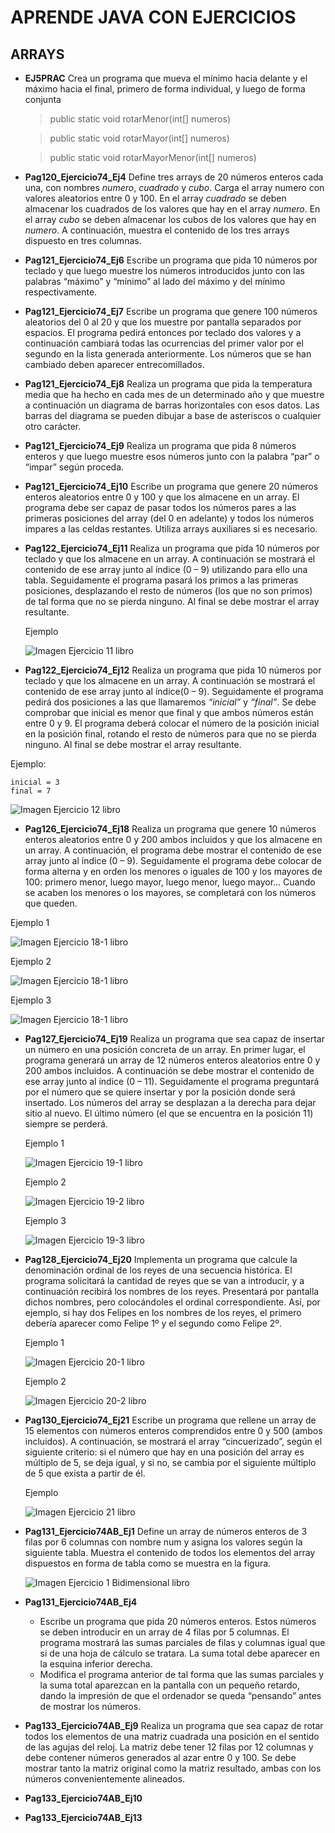 # APRENDE JAVA CON EJERCICIOS
## ARRAYS

* **EJ5PRAC**
    Crea un programa que mueva el mínimo hacia delante y el máximo hacia el final, primero de forma individual, y luego de forma conjunta

    > public static void rotarMenor(int[] numeros)

    > public static void rotarMayor(int[] numeros)

    >public static void rotarMayorMenor(int[] numeros)

* **Pag120_Ejercicio74_Ej4**
    Define tres arrays de 20 números enteros cada una, con nombres *numero*, *cuadrado* y *cubo*. Carga el array numero con valores aleatorios entre 0 y 100. En el array *cuadrado* se deben almacenar los cuadrados de los valores que hay en el array *numero*. En el array *cubo* se deben almacenar los cubos de los valores que hay en *numero*. A continuación, muestra el contenido de los tres arrays dispuesto en tres columnas.
* **Pag121_Ejercicio74_Ej6**
    Escribe un programa que pida 10 números por teclado y que luego muestre los números introducidos junto con las palabras “máximo” y “mínimo” al lado del máximo y del mínimo respectivamente.
* **Pag121_Ejercicio74_Ej7**
    Escribe un programa que genere 100 números aleatorios del 0 al 20 y que los muestre por pantalla separados por espacios. El programa pedirá entonces por teclado dos valores y a continuación cambiará todas las ocurrencias del primer valor por el segundo en la lista generada anteriormente. Los números que se han cambiado deben aparecer  entrecomillados.

* **Pag121_Ejercicio74_Ej8**
    Realiza un programa que pida la temperatura media que ha hecho en cada mes
    de un determinado año y que muestre a continuación un diagrama de barras
    horizontales con esos datos. Las barras del diagrama se pueden dibujar a base de asteriscos o cualquier otro carácter.

* **Pag121_Ejercicio74_Ej9**
    Realiza un programa que pida 8 números enteros y que luego muestre esos
    números junto con la palabra “par” o “impar” según proceda.

* **Pag121_Ejercicio74_Ej10**
    Escribe un programa que genere 20 números enteros aleatorios entre 0 y 100
    y que los almacene en un array. El programa debe ser capaz de pasar todos
    los números pares a las primeras posiciones del array (del 0 en adelante) y todos los números impares a las celdas restantes. Utiliza arrays auxiliares si es necesario.

* **Pag122_Ejercicio74_Ej11**
    Realiza un programa que pida 10 números por teclado y que los almacene en
    un array. A continuación se mostrará el contenido de ese array junto al índice (0 – 9) utilizando para ello una tabla. Seguidamente el programa pasará los primos a las primeras posiciones, desplazando el resto de números (los que no son primos) de tal forma que no se pierda ninguno. Al final se debe mostrar el array resultante.

    Ejemplo

    ![Imagen Ejercicio 11 libro](.\IMG\eJ11.png)

* **Pag122_Ejercicio74_Ej12**
Realiza un programa que pida 10 números por teclado y que los almacene en
un array. A continuación se mostrará el contenido de ese array junto al índice(0 – 9). Seguidamente el programa pedirá dos posiciones a las que llamaremos *“inicial”* y *“final”*. Se debe comprobar que inicial es menor que final y que ambos números están entre 0 y 9. El programa deberá colocar el número de la posición inicial en la posición final, rotando el resto de números para que no se pierda ninguno. Al final se debe mostrar el array resultante.

Ejemplo: 
````
inicial = 3 
final = 7
````
![Imagen Ejercicio 12 libro](.\IMG\eJ12.png)

* **Pag126_Ejercicio74_Ej18**
Realiza un programa que genere 10 números enteros aleatorios entre 0 y 200
ambos incluidos y que los almacene en un array. A continuación, el programa
debe mostrar el contenido de ese array junto al índice (0 – 9). Seguidamente el
programa debe colocar de forma alterna y en orden los menores o iguales de
100 y los mayores de 100: primero menor, luego mayor, luego menor, luego
mayor… Cuando se acaben los menores o los mayores, se completará con los
números que queden.

Ejemplo 1

![Imagen Ejercicio 18-1 libro](.\IMG\eJ18-1.png)

Ejemplo 2

![Imagen Ejercicio 18-1 libro](.\IMG\eJ18-2.png)

Ejemplo 3

![Imagen Ejercicio 18-1 libro](.\IMG\eJ18-3.png)

* **Pag127_Ejercicio74_Ej19**
    Realiza un programa que sea capaz de insertar un número en una posición
    concreta de un array. En primer lugar, el programa generará un array de 12 números enteros aleatorios entre 0 y 200 ambos incluidos. A continuación se debe mostrar el contenido de ese array junto al índice (0 – 11). Seguidamente el programa preguntará por el número que se quiere insertar y por la posición donde será insertado. Los números del array se desplazan a la derecha para dejar sitio al nuevo. El último número (el que se encuentra en la posición 11) siempre se perderá.

    Ejemplo 1

    ![Imagen Ejercicio 19-1 libro](.\IMG\eJ19-1.png)

    Ejemplo 2

    ![Imagen Ejercicio 19-2 libro](.\IMG\eJ19-2.png)

    Ejemplo 3

    ![Imagen Ejercicio 19-3 libro](.\IMG\eJ19-3.png)

* **Pag128_Ejercicio74_Ej20**
    Implementa un programa que calcule la denominación ordinal de los reyes de una secuencia histórica. El programa solicitará la cantidad de reyes que se van a introducir, y a continuación recibirá los nombres de los reyes. Presentará por pantalla dichos nombres, pero colocándoles el ordinal correspondiente. Así, por ejemplo, si hay dos Felipes en los nombres de los reyes, el primero debería aparecer como Felipe 1º y el segundo como Felipe 2º.

    Ejemplo 1

    ![Imagen Ejercicio 20-1 libro](.\IMG\eJ20-1.png)

    Ejemplo 2

    ![Imagen Ejercicio 20-2 libro](.\IMG\eJ20-2.png)
    
* **Pag130_Ejercicio74_Ej21**
  Escribe un programa que rellene un array de 15 elementos con números enteros comprendidos entre 0 y 500 (ambos incluidos). A continuación, se mostrará el array “cincuerizado”, según el siguiente criterio: si el número que hay en una posición del array es múltiplo de 5, se deja igual, y si no, se cambia por el siguiente múltiplo de 5 que exista a partir de él.

  Ejemplo

    ![Imagen Ejercicio 21 libro](.\IMG\eJ21.png)


* **Pag131_Ejercicio74AB_Ej1**
  Define un array de números enteros de 3 filas por 6 columnas con nombre num y asigna los valores según la siguiente tabla. Muestra el contenido de todos los elementos del array dispuestos en forma de tabla como se muestra en la figura.

  ![Imagen Ejercicio 1 Bidimensional libro](.\IMG\EjAB1.png)

* **Pag131_Ejercicio74AB_Ej4**
  * Escribe un programa que pida 20 números enteros. Estos números se deben
    introducir en un array de 4 filas por 5 columnas. El programa mostrará las sumas parciales de filas y columnas igual que si de una hoja de cálculo se tratara. La suma total debe aparecer en la esquina inferior derecha.
  * Modifica el programa anterior de tal forma que las sumas parciales y la suma total aparezcan en la pantalla con un pequeño retardo, dando la impresión de que el ordenador se queda “pensando” antes de mostrar los números.
* **Pag133_Ejercicio74AB_Ej9**
  Realiza un programa que sea capaz de rotar todos los elementos de una matriz cuadrada una posición en el sentido de las agujas del reloj. La matriz debe tener 12 filas por 12 columnas y debe contener números generados al azar entre 0 y 100. Se debe mostrar tanto la matriz original como la matriz resultado, ambas con los números convenientemente alineados.

* **Pag133_Ejercicio74AB_Ej10**
  
* **Pag133_Ejercicio74AB_Ej13**


  

   